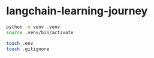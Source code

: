 # langchain-learning-journey

```sh
python -m venv .venv
source .venv/bin/activate

touch .env
touch .gitignore
```

```sh
